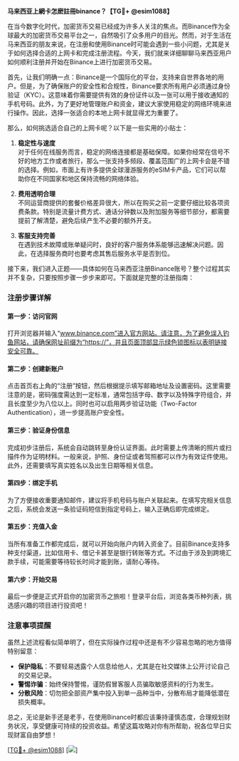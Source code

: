 **马来西亚上網卡怎麽註冊binance？【TG💪+ @esim1088】**

在当今数字化时代，加密货币交易已经成为许多人关注的焦点。而Binance作为全球最大的加密货币交易平台之一，自然吸引了众多用户的目光。然而，对于生活在马来西亚的朋友来说，在注册和使用Binance时可能会遇到一些小问题，尤其是关于如何选择合适的上网卡和完成注册流程。今天，我们就来详细聊聊马来西亚用户如何顺利注册并开始在Binance上进行加密货币交易。

首先，让我们明确一点：Binance是一个国际化的平台，支持来自世界各地的用户。但是，为了确保账户的安全性和合规性，Binance要求所有用户必须通过身份验证（KYC）。这意味着你需要提供有效的身份证件以及一张可以用于接收通知的手机号码。此外，为了更好地管理账户和资金，建议大家使用稳定的网络环境来进行操作。因此，选择一张适合的本地上网卡就显得尤为重要了。

那么，如何挑选适合自己的上网卡呢？以下是一些实用的小贴士：

1. **稳定性与速度**  
   对于任何在线服务而言，稳定的网络连接都是基础保障。如果你经常在信号不好的地方工作或者旅行，那么一张支持多频段、覆盖范围广的上网卡会是不错的选择。例如，市面上有许多提供全球漫游服务的eSIM卡产品，它们可以帮助你在不同国家和地区保持流畅的网络体验。

2. **费用透明合理**  
   不同运营商提供的套餐价格差异很大，所以在购买之前一定要仔细比较各项资费条款。特别是流量计费方式、通话分钟数以及附加服务等细节部分，都需要提前了解清楚，避免后续产生不必要的额外开支。

3. **客服支持完善**  
   在遇到技术故障或账单疑问时，良好的客户服务体系能够迅速解决问题。因此，在选择服务商时也要考虑其售后服务水平是否到位。

接下来，我们进入正题——具体如何在马来西亚注册Binance账号？整个过程其实并不复杂，只要按照步骤一步步来即可。下面就是完整的注册指南：

### 注册步骤详解

#### 第一步：访问官网
打开浏览器并输入“www.binance.com”进入官方网站。请注意，为了避免误入钓鱼网站，请确保网址前缀为“https://”，并且页面顶部显示绿色锁图标以表明链接安全可靠。

#### 第二步：创建新账户
点击首页右上角的“注册”按钮，然后根据提示填写邮箱地址及设置密码。这里需要注意的是，密码强度需达到一定标准，通常包括字母、数字以及特殊字符组合，并且长度至少为八位以上。同时也可以启用两步验证功能（Two-Factor Authentication），进一步提高账户安全性。

#### 第三步：验证身份信息
完成初步注册后，系统会自动跳转至身份认证界面。此时需要上传清晰的照片或扫描件作为证明材料。一般来说，护照、身份证或者驾照都可以作为有效证件使用。此外，还需要填写真实姓名以及出生日期等相关信息。

#### 第四步：绑定手机
为了方便接收重要通知邮件，建议将手机号码与账户关联起来。在填写完相关信息之后，系统会发送一条验证码短信到指定号码上，输入正确后即完成绑定。

#### 第五步：充值入金
当所有准备工作都完成后，就可以开始向账户内转入资金了。目前Binance支持多种支付渠道，比如信用卡、借记卡甚至是银行转账等方式。不过由于涉及到跨境汇款手续，可能需要等待较长时间才能到账，请耐心等待。

#### 第六步：开始交易
最后一步便是正式开启你的加密货币之旅啦！登录平台后，浏览各类币种列表，挑选感兴趣的项目进行投资吧！

### 注意事项提醒

虽然上述流程看似简单明了，但在实际操作过程中还是有不少容易忽略的地方值得特别留意：

- **保护隐私**：不要轻易透露个人信息给他人，尤其是在社交媒体上公开讨论自己的交易记录。
- **警惕诈骗**：始终保持警惕，谨防假冒客服人员骗取敏感资料的行为发生。
- **分散风险**：切勿把全部资产集中投入到单一品种当中，分散布局才能降低潜在损失概率。

总之，无论是新手还是老手，在使用Binance时都应该秉持谨慎态度，合理规划财务状况，享受健康可持续的投资收益。希望这篇攻略对你有所帮助，祝各位早日实现财富自由梦想！

[[TG💪+ @esim1088](https://t.me/s/esim1088)] [![](https://i.postimg.cc/4NQfJmqS/Snipaste-2025-05-13-00-14-12.png)]